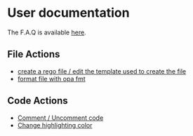 # User documentation
The F.A.Q is available [here](faq.md).

## File Actions
* [create a rego file / edit the template used to create the file](features/create_rego_file.md)
* [format file with opa fmt](features/format_file_with_opa_fmt.md)

## Code Actions
* [Comment / Uncomment code](features/comment_code.md)
* [Change highlighting color](features/color_setting_page.md)
